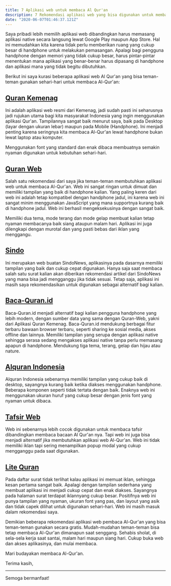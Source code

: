 ```yaml
---
title: 7 Aplikasi web untuk membaca Al Qur'an
description: 7 Rekomendasi aplikasi web yang bisa digunakan untuk membaca Al-Qur'an untuk masyarakat Indonesia
date: "2020-06-07T01:46:37.121Z"
---
```


Saya pribadi lebih memilih aplikasi web dibandingkan harus memasang aplikasi native secara langsung lewat Google Play maupun App Store.
Hal ini memudahkan kita karena tidak perlu memberikan ruang yang cukup besar di handphone untuk melakukan pemasangan.
Apalagi bagi pengguna handphone dengan memori yang tidak cukup besar, harus pintar-pintar menentukan mana aplikasi yang benar-benar harus dipasang di handphone dan aplikasi mana yang tidak begitu dibutuhkan.

Berikut ini saya kurasi beberapa aplikasi web Al Qur'an yang bisa teman-teman gunakan sehari-hari untuk membaca Al-Qur'an:

## [Quran Kemenag](https://quran.kemenag.go.id/)

Ini adalah aplikasi web resmi dari Kemenag, jadi sudah pasti ini seharusnya jadi rujukan utama bagi kita masyarakat Indonesia yang ingin menggunakan aplikasi Qur'an.
Tampilannya sangat baik menurut saya, baik pada Desktop (layar dengan ukuran lebar) maupun pada Mobile (Handphone).
Ini menjadi penting karena seringnya kita membaca Al-Qur'an lewat handphone bukan lewat laptop atau komputer.

Menggunakan font yang standard dan enak dibaca membuatnya semakin nyaman digunakan untuk kebutuhan sehari-hari.

## [Quran Web](https://quranweb.id/)

Salah satu rekomendasi dari saya jika teman-teman membutuhkan aplikasi web untuk membaca Al-Qur'an.
Web ini sangat ringan untuk dimuat dan memiliki tampilan yang baik di handphone kalian.
Yang paling keren dari web ini adalah tetap kompatibel dengan handphone jadul, ini karena web ini sangat minim menggunakan JavaScript yang mana supportnya kurang baik di handphone jadul.
Web ini berhasil mengeksekusinya dengan sangat baik.

Memiliki dua tema, mode terang dan mode gelap membuat kalian tetap nyaman membacanya baik siang ataupun malam hari.
Aplikasi ini juga dilengkapi dengan murotal dan yang pasti bebas dari iklan yang menggangu.

## [Sindo](https://kalam.sindonews.com/quran)

Ini merupakan web buatan SindoNews, aplikasinya pada dasarnya memiliki tampilan yang baik dan cukup cepat digunakan.
Hanya saja saat membaca salah satu surat kalian akan diberikan rekomendasi artikel dari SindoNews yang mana bisa jadi mengganggu jika tidak sesuai.
Tetap saja, aplikasi ini masih saya rekomendasikan untuk digunakan sebagai alternatif bagi kalian.

## [Baca-Quran.id](https://www.baca-quran.id/)

Baca-Quran.id menjadi alternatif bagi kalian pengguna handphone yang lebih modern, dengan sumber data yang sama dengan Quran-Web, yakni dari Aplikasi Quran Kemenag.
Baca-Quran.id mendukung berbagai fitur terbaru bawaan browser terbaru, seperti sharing ke sosial media, akses offline dan lainnya.
Memiliki tampilan yang serupa dengan aplikasi native sehingga serasa sedang mengakses aplikasi native tanpa perlu memasang apapun di handphone.
Mendukung tiga tema, terang, gelap dan hijau atau nature.

## [Alquran Indonesia](https://alquran-indonesia.com)

Alquran Indonesia sebenarnya memiliki tampilan yang cukup baik di desktop, sayangnya kurang baik ketika diakses menggunakan handphone.
Beberapa komponen seperti tidak tertata dengan baik.
Enaknya web ini menggunakan ukuran huruf yang cukup besar dengan jenis font yang nyaman untuk dibaca.

## [Tafsir Web](https://tafsirweb.com/#gsc.tab=0)

Web ini sebenarnya lebih cocok digunakan untuk membaca tafsir dibandingkan membaca bacaan Al Qur'an nya.
Tapi web ini juga bisa menjadi alternatif jika membutuhkan aplikasi web Al-Qur'an.
Web ini tidak memiliki iklan tapi sering menampilkan popup modal yang cukup mengganggu pada saat digunakan.

## [Lite Quran](https://litequran.net/)

Pada daftar surat tidak terlihat kalau aplikasi ini memuat iklan, sehingga kesan pertama sangat baik.
Apalagi dengan tampilan sederhana yang membuat aplikasi ini menjadi cukup cepat dan enak diakses.
Sayangnya pada halaman surat terdapat iklannyang cukup besar.
Positifnya web ini punya tampilan yang nyaman, ukuran font yang pas, dan layout yang asik dan tidak capek dilihat untuk digunakan sehari-hari.
Web ini masih masuk dalam rekomendasi saya.

Demikian beberapa rekomendasi aplikasi web pembaca Al-Qur'an yang bisa teman-teman gunakan secara gratis.
Mudah-mudahan teman-teman bisa tetap membaca Al-Qur'an dimanapun saat senggang.
Sehabis sholat, di sela-sela kerja saat santai, malam hari maupun siang hari.
Cukup buka web dan akses aplikasinya, dan mulai membaca.

Mari budayakan membaca Al-Qur'an.


Terima kasih,

---

Semoga bermanfaat!
 
